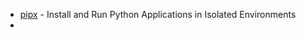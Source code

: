 - [pipx](https://pypa.github.io/pipx/) - Install and Run Python Applications in Isolated Environments
-